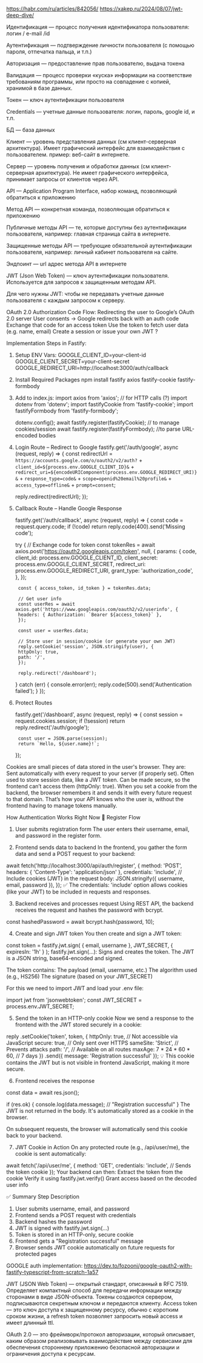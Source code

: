 https://habr.com/ru/articles/842056/
https://xakep.ru/2024/08/07/jwt-deep-dive/

Идентификация — процесс получения идентификатора пользователя: логин / e-mail /id

Аутентификация — подтверждение личности пользователя (с помощью пароля, отпечатка пальца, и т.п.)

Авторизация — предоставление прав пользователю, выдача токена

Валидация — процесс проверки «куска» информации на соответствие требованиям программы, или просто на совпадение с копией, хранимой в базе данных.

Токен — ключ аутентификации пользователя

Credentials — учетные данные пользователя: логин, пароль, google id, и т.п.

БД — база данных

Клиент — уровень представления данных (см клиент-серверная архитектура). Имеет графический интерфейс для взаимодействия с пользователем. пример: веб-сайт в интернете.

Сервер — уровень получения и обработки данных (см клиент-серверная архитектура). Не имеет графического интерфейса, принимает запросы от клиентов через API.

API — Application Program Interface, набор команд, позволяющий обратиться к приложению

Метод API — конкретная команда, позволяющая обратиться к приложению

Публичные методы API — те, которые доступны без аутентификации пользователя, например: главная страница сайта в интернете.

Защищенные методы API — требующие обязательной аутентификации пользователя, например: личный кабинет пользователя на сайте.

Эндпоинт — url адрес метода API в интернете

JWT (Json Web Token) — ключ аутентификации пользователя. Используется для запросов к защищенным методам API.

Для чего нужны JWT: чтобы не передавать учетные данные пользователя с каждым запросом к серверу.



OAuth 2.0 Authorization Code Flow:
    Redirecting the user to Google’s OAuth 2.0 server
    User consents → Google redirects back with an auth code
    Exchange that code for an access token
    Use the token to fetch user data (e.g. name, email)
    Create a session or issue your own JWT ?

Implementation Steps in Fastify:
1. Setup ENV Vars:
    GOOGLE_CLIENT_ID=your-client-id
    GOOGLE_CLIENT_SECRET=your-client-secret
    GOOGLE_REDIRECT_URI=http://localhost:3000/auth/callback

2. Install Required Packages
    npm install fastify axios fastify-cookie fastify-formbody

3. Add to index.js:
    import axios from 'axios'; // for HTTP calls (?)
    import dotenv from 'dotenv';
    import fastifyCookie from 'fastify-cookie';
    import fastifyFormbody from 'fastify-formbody';

    dotenv.config();
    await fastify.register(fastifyCookie); // to manage cookies/session
    await fastify.register(fastifyFormbody); //to parse URL-encoded bodies

4. Login Route – Redirect to Google
    fastify.get('/auth/google', async (request, reply) => {
    const redirectUrl = `https://accounts.google.com/o/oauth2/v2/auth?` +
        `client_id=${process.env.GOOGLE_CLIENT_ID}&` +
        `redirect_uri=${encodeURIComponent(process.env.GOOGLE_REDIRECT_URI)}&` +
        `response_type=code&` +
        `scope=openid%20email%20profile&` +
        `access_type=offline&` +
        `prompt=consent`;

    reply.redirect(redirectUrl);
    });

5. Callback Route – Handle Google Response

    fastify.get('/auth/callback', async (request, reply) => {
    const code = request.query.code;
    if (!code) return reply.code(400).send('Missing code');

    try {
        // Exchange code for token
        const tokenRes = await axios.post('https://oauth2.googleapis.com/token', null, {
        params: {
            code,
            client_id: process.env.GOOGLE_CLIENT_ID,
            client_secret: process.env.GOOGLE_CLIENT_SECRET,
            redirect_uri: process.env.GOOGLE_REDIRECT_URI,
            grant_type: 'authorization_code',
        },
        });

        const { access_token, id_token } = tokenRes.data;

        // Get user info
        const userRes = await axios.get('https://www.googleapis.com/oauth2/v2/userinfo', {
        headers: { Authorization: `Bearer ${access_token}` },
        });

        const user = userRes.data;

        // Store user in session/cookie (or generate your own JWT)
        reply.setCookie('session', JSON.stringify(user), {
        httpOnly: true,
        path: '/',
        });

        reply.redirect('/dashboard');
    } catch (err) {
        console.error(err);
        reply.code(500).send('Authentication failed');
    }
    });


6. Protect Routes

    fastify.get('/dashboard', async (request, reply) => {
        const session = request.cookies.session;
        if (!session) return reply.redirect('/auth/google');

        const user = JSON.parse(session);
        return `Hello, ${user.name}!`;
    });


Cookies are small pieces of data stored in the user's browser. They are:
Sent automatically with every request to your server (if properly set).
Often used to store session data, like a JWT token.
Can be made secure, so the frontend can’t access them (httpOnly: true).
When you set a cookie from the backend, the browser remembers it and sends it with every future request to that domain. That’s how your API knows who the user is, without the frontend having to manage tokens manually.


How Authentication Works Right Now
🔐 Register Flow
1. User submits registration form
The user enters their username, email, and password in the register form.

2. Frontend sends data to backend
In the frontend, you gather the form data and send a POST request to your backend:

await fetch('http://localhost:3000/api/auth/register', {
	method: 'POST',
	headers: { 'Content-Type': 'application/json' },
	credentials: 'include', // Include cookies (JWT) in the request
	body: JSON.stringify({ username, email, password }),
});
✅ The credentials: 'include' option allows cookies (like your JWT) to be included in requests and responses.

3. Backend receives and processes request
Using REST API, the backend receives the request and hashes the password with bcrypt.

const hashedPassword = await bcrypt.hash(password, 10);


4. Create and sign JWT token
You then create and sign a JWT token:

const token = fastify.jwt.sign(
	{ email, username },
	JWT_SECRET,
	{ expiresIn: '1h' }
);
fastify.jwt.sign(...): Signs and creates the token.
The JWT is a JSON string, base64-encoded and signed.

The token contains:
The payload (email, username, etc.)
The algorithm used (e.g., HS256)
The signature (based on your JWT_SECRET)

For this we need to import JWT and load your .env file:

import jwt from 'jsonwebtoken';
const JWT_SECRET = process.env.JWT_SECRET;

5. Send the token in an HTTP-only cookie
Now we send a response to the frontend with the JWT stored securely in a cookie:

reply
	.setCookie('token', token, {
		httpOnly: true,        // Not accessible via JavaScript 
		secure: true,          // Only sent over HTTPS
		sameSite: 'Strict',    // Prevents attacks
		path: '/',             // Available on all routes
		maxAge: 7 * 24 * 60 * 60, // 7 days
	})
	.send({ message: 'Registration successful' });
💡 This cookie contains the JWT but is not visible in frontend JavaScript, making it more secure.

6. Frontend receives the response

const data = await res.json();

if (res.ok) {
	console.log(data.message); // "Registration successful"
}
The JWT is not returned in the body. It's automatically stored as a cookie in the browser.

On subsequent requests, the browser will automatically send this cookie back to your backend.

7. JWT Cookie in Action
On any protected route (e.g., /api/user/me), the cookie is sent automatically:

await fetch('/api/user/me', {
	method: 'GET',
	credentials: 'include', // Sends the token cookie
});
Your backend can then:
Extract the token from the cookie
Verify it using fastify.jwt.verify()
Grant access based on the decoded user info

✅ Summary
Step	Description
1.	User submits username, email, and password
2.	Frontend sends a POST request with credentials
3.	Backend hashes the password
4.	JWT is signed with fastify.jwt.sign(...)
5.	Token is stored in an HTTP-only, secure cookie
6.	Frontend gets a "Registration successful" message
7.	Browser sends JWT cookie automatically on future requests for protected pages


GOOGLE auth implementation:
https://dev.to/fozooni/google-oauth2-with-fastify-typescript-from-scratch-1a57


JWT (JSON Web Token) — открытый стандарт, описанный в RFC 7519. Определяет компактный способ для передачи информации между сторонами в виде JSON-объекта. Токены создаются сервером, подписываются секретным ключом и передаются клиенту. Access token — это ключ доступа к защищенному ресурсу, обычно с коротким сроком жизни, а refresh token позволяет запросить новый access и имеет длинный ttl.

OAuth 2.0 — это фреймворк/протокол авторизации, который описывает, каким образом реализовывать взаимодействие между сервисами для обеспечения стороннему приложению безопасной авторизации и ограничения доступа к ресурсам. 